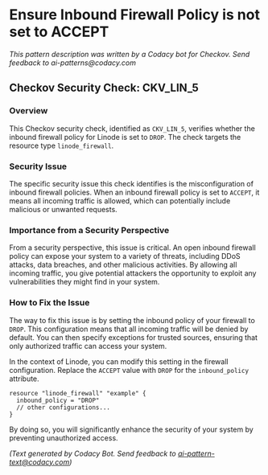 # Ensure Inbound Firewall Policy is not set to ACCEPT

_This pattern description was written by a Codacy bot for Checkov. Send feedback to ai-patterns@codacy.com_

## Checkov Security Check: CKV_LIN_5

### Overview

This Checkov security check, identified as `CKV_LIN_5`, verifies whether the inbound firewall policy for Linode is set to `DROP`. The check targets the resource type `linode_firewall`.

### Security Issue

The specific security issue this check identifies is the misconfiguration of inbound firewall policies. When an inbound firewall policy is set to `ACCEPT`, it means all incoming traffic is allowed, which can potentially include malicious or unwanted requests.

### Importance from a Security Perspective

From a security perspective, this issue is critical. An open inbound firewall policy can expose your system to a variety of threats, including DDoS attacks, data breaches, and other malicious activities. By allowing all incoming traffic, you give potential attackers the opportunity to exploit any vulnerabilities they might find in your system.

### How to Fix the Issue

The way to fix this issue is by setting the inbound policy of your firewall to `DROP`. This configuration means that all incoming traffic will be denied by default. You can then specify exceptions for trusted sources, ensuring that only authorized traffic can access your system.

In the context of Linode, you can modify this setting in the firewall configuration. Replace the `ACCEPT` value with `DROP` for the `inbound_policy` attribute.

```hcl
resource "linode_firewall" "example" {
  inbound_policy = "DROP"
  // other configurations...
}
```

By doing so, you will significantly enhance the security of your system by preventing unauthorized access.

_(Text generated by Codacy Bot. Send feedback to ai-pattern-text@codacy.com)_
